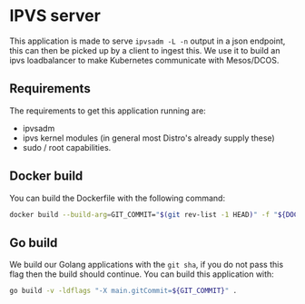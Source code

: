 # IPVS server

This application is made to serve `ipvsadm -L -n` output in a json endpoint, this can then be picked up by a client to ingest this. We use it to build an ipvs loadbalancer to make Kubernetes communicate with Mesos/DCOS.

## Requirements

The requirements to get this application running are:

- ipvsadm
- ipvs kernel modules (in general most Distro's already supply these)
- sudo / root capabilities.

## Docker build

You can build the Dockerfile with the following command:

```bash
docker build --build-arg=GIT_COMMIT="$(git rev-list -1 HEAD)" -f "${DOCKER_FILE_LOC}" -t "${DOCKER_REPO}/${TEAM}/${APP_NAME}:${VERSION}" .
```

## Go build

We build our Golang applications with the `git sha`, if you do not pass this flag then the build should continue.
You can build this application with:

```bash
go build -v -ldflags "-X main.gitCommit=${GIT_COMMIT}" .
```
